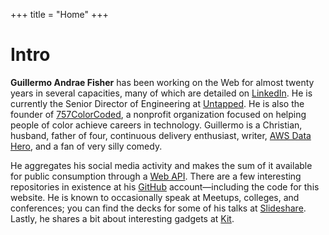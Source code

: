 +++
title = "Home"
+++
# Intro

**Guillermo Andrae Fisher** has been working on the Web for almost twenty years in several capacities, many of which are detailed on [LinkedIn](https://linkedin.com/in/guillermoandrae). He is currently the Senior Director of Engineering at [Untapped](https://untapped.io). He is also the founder of [757ColorCoded](https://757colorcoded.org), a nonprofit organization focused on helping people of color achieve careers in technology. Guillermo is a Christian, husband, father of four, continuous delivery enthusiast, writer, [AWS Data Hero](https://aws.amazon.com/developer/community/heroes/guillermo-fisher/), and a fan of very silly comedy.

He aggregates his social media activity and makes the sum of it available for public consumption through a [Web API](https://api.guillermoandraefisher.com/posts). There are a few interesting repositories in existence at his [GitHub](https://github.com/guillermoandrae) account&mdash;including the code for this website. He is known to occasionally speak at Meetups, colleges, and conferences; you can find the decks for some of his talks at [Slideshare](https://www.slideshare.net/GuillermoAFisher). Lastly, he shares a bit about interesting gadgets at [Kit](https://kit.co/guillermoandrae).
